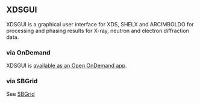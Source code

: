 ## XDSGUI

XDSGUI is a graphical user interface for XDS, SHELX and ARCIMBOLDO for processing and phasing results for X-ray, neutron and electron diffraction data.


### via OnDemand

XDSGUI is [available as an Open OnDemand app](https://ondemand.otago.ac.nz/pun/sys/dashboard/batch_connect/sys/ood_xdsgui_apptainer).


### via SBGrid

See [SBGrid](../../sbgrid)
